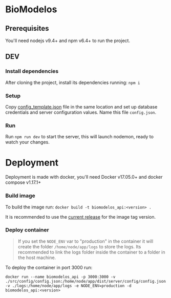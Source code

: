 # BioModelos

## Prerequisites
You'll need nodejs v9.4+ and npm v6.4+ to run the project.

## DEV

### Install dependencies
After cloning the project, install its dependencies running: `npm i`

### Setup
Copy [config_template.json](src/config/config_template.json) file in the same location and set up database credentials and server configuration values. Name this file `config.json`.

### Run
Run `npm run dev` to start the server, this will launch nodemon, ready to watch your changes.

# Deployment

Deployment is made with docker, you'll need Docker v17.05.0+ and docker compose v1.17.1+

### Build image

To build the image run: `docker build -t biomodelos_api:<version> .`

It is recommended to use the [current release](https://github.com/LBAB-Humboldt/biomodelos_db_api/releases) for the image tag version.

### Deploy container

> If you set the `NODE_ENV` var to "production" in the container it will create the folder `/home/node/app/logs` to store the logs. Its recommended to link the logs folder inside the container to a folder in the  host machine.

To deploy the container in port 3000 run:
```
docker run --name biomodelos_api -p 3000:3000 -v ./src/config/config.json:/home/node/app/dist/server/config/config.json -v ./logs:/home/node/app/logs -e NODE_ENV=production -d biomodelos_api:<version>
```
